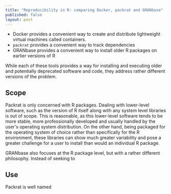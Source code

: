 ```yaml
---
title: "Reproducibility in R: comparing Docker, packrat and GRANbase"
published: false
layout: post
---
```


- Docker provides a convenient way to create and distribute lightweight virtual machines called containers.
- `packrat` provides a convenient way to track dependencies 
- GRANbase provides a convenient way to install older R packages on earlier versions of R

While each of these tools provides a way for installing and executing older and potentially deprecated software and code, they address rather different versions of the problem.

## Scope ##

Packrat is only concerned with R packages.  Dealing with lower-level software, such as the version of R itself along with any system level libraries is out of scope. This is reasonable, as this lower-level software tends to be more stable, more professionally developed and usually handled by the user's operating system distribution. On the other hand, being packaged for the operating system of choice rather than specifically for the R environment, these libraries can show much greater variability and pose a greater challenge for a user to install than would an individual R package. 

GRANbase also focuses at the R package level, but with a rather different philosophy.  Instead of seeking to 

## Use ##

Packrat is well named
